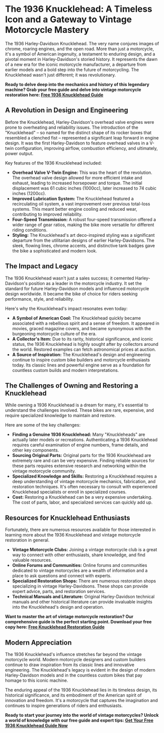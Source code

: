 # The 1936 Knucklehead: A Timeless Icon and a Gateway to Vintage Motorcycle Mastery

The 1936 Harley-Davidson Knucklehead. The very name conjures images of chrome, roaring engines, and the open road. More than just a motorcycle, it's a symbol of American ingenuity, a testament to enduring design, and a pivotal moment in Harley-Davidson's storied history. It represents the dawn of a new era for the iconic motorcycle manufacturer, a departure from earlier models and a bold step into the future of motorcycling. The Knucklehead wasn't just different; it was revolutionary.

**Ready to delve deep into the mechanics and history of this legendary machine? Grab your free guide and delve into vintage motorcycle restoration here: [Free 1936 Knucklehead Guide](https://udemywork.com/1936-knucklehead)**

## A Revolution in Design and Engineering

Before the Knucklehead, Harley-Davidson's overhead valve engines were prone to overheating and reliability issues.  The introduction of the "Knucklehead" – so named for the distinct shape of its rocker boxes that resembled a clenched fist – represented a significant leap forward in engine design.  It was the first Harley-Davidson to feature overhead valves in a V-twin configuration, improving airflow, combustion efficiency, and ultimately, power output.

Key features of the 1936 Knucklehead included:

*   **Overhead Valve V-Twin Engine:**  This was the heart of the revolution. The overhead valve design allowed for more efficient intake and exhaust, leading to increased horsepower and torque.  The initial displacement was 61 cubic inches (1000cc), later increased to 74 cubic inches (1200cc).
*   **Improved Lubrication System:**  The Knucklehead featured a recirculating oil system, a vast improvement over previous total-loss systems. This meant better engine cooling and reduced wear, contributing to improved reliability.
*   **Four-Speed Transmission:** A robust four-speed transmission offered a wider range of gear ratios, making the bike more versatile for different riding conditions.
*   **Styling:** The Knucklehead's art deco-inspired styling was a significant departure from the utilitarian designs of earlier Harley-Davidsons.  The sleek, flowing lines, chrome accents, and distinctive tank badges gave the bike a sophisticated and modern look.

## The Impact and Legacy

The 1936 Knucklehead wasn't just a sales success; it cemented Harley-Davidson's position as a leader in the motorcycle industry. It set the standard for future Harley-Davidson models and influenced motorcycle design worldwide.  It became the bike of choice for riders seeking performance, style, and reliability.

Here's why the Knucklehead's impact resonates even today:

*   **A Symbol of American Cool:** The Knucklehead quickly became associated with a rebellious spirit and a sense of freedom.  It appeared in movies, graced magazine covers, and became synonymous with the burgeoning motorcycle culture of the era.
*   **A Collector's Item:** Due to its rarity, historical significance, and iconic status, the 1936 Knucklehead is highly sought after by collectors around the world.  Restored examples can fetch astronomical prices at auction.
*   **A Source of Inspiration:** The Knucklehead's design and engineering continue to inspire custom bike builders and motorcycle enthusiasts today.  Its classic lines and powerful engine serve as a foundation for countless custom builds and modern interpretations.

## The Challenges of Owning and Restoring a Knucklehead

While owning a 1936 Knucklehead is a dream for many, it's essential to understand the challenges involved. These bikes are rare, expensive, and require specialized knowledge to maintain and restore.

Here are some of the key challenges:

*   **Finding a Genuine 1936 Knucklehead:** Many "Knuckleheads" are actually later models or recreations.  Authenticating a 1936 Knucklehead requires careful examination of engine numbers, frame details, and other key components.
*   **Sourcing Original Parts:** Original parts for the 1936 Knucklehead are extremely rare and can be very expensive.  Finding reliable sources for these parts requires extensive research and networking within the vintage motorcycle community.
*   **Specialized Knowledge and Skills:** Restoring a Knucklehead requires a deep understanding of vintage motorcycle mechanics, fabrication, and restoration techniques.  It's often necessary to consult with experienced Knucklehead specialists or enroll in specialized courses.
*   **Cost:** Restoring a Knucklehead can be a very expensive undertaking.  The cost of parts, labor, and specialized services can quickly add up.

## Resources for Knucklehead Enthusiasts

Fortunately, there are numerous resources available for those interested in learning more about the 1936 Knucklehead and vintage motorcycle restoration in general.

*   **Vintage Motorcycle Clubs:** Joining a vintage motorcycle club is a great way to connect with other enthusiasts, share knowledge, and find valuable resources.
*   **Online Forums and Communities:** Online forums and communities dedicated to vintage motorcycles are a wealth of information and a place to ask questions and connect with experts.
*   **Specialized Restoration Shops:** There are numerous restoration shops specializing in vintage Harley-Davidsons. These shops can provide expert advice, parts, and restoration services.
*   **Technical Manuals and Literature:** Original Harley-Davidson technical manuals and other historical literature can provide invaluable insights into the Knucklehead's design and operation.

**Want to master the art of vintage motorcycle restoration? Our comprehensive guide is the perfect starting point. Download your free copy here: [Free Knucklehead Restoration Guide](https://udemywork.com/1936-knucklehead)**

## Modern Appreciation

The 1936 Knucklehead's influence stretches far beyond the vintage motorcycle world.  Modern motorcycle designers and custom builders continue to draw inspiration from its classic lines and innovative engineering.  The Knucklehead's legacy is evident in the design of modern Harley-Davidson models and in the countless custom bikes that pay homage to this iconic machine.

The enduring appeal of the 1936 Knucklehead lies in its timeless design, its historical significance, and its embodiment of the American spirit of innovation and freedom.  It's a motorcycle that captures the imagination and continues to inspire generations of riders and enthusiasts.

**Ready to start your journey into the world of vintage motorcycles? Unlock a world of knowledge with our free guide and expert tips: [Get Your Free 1936 Knucklehead Guide Now](https://udemywork.com/1936-knucklehead)**
